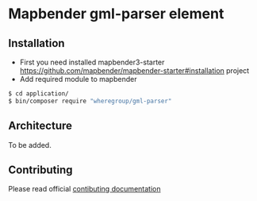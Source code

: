 # Mapbender gml-parser element



## Installation 
* First you need installed mapbender3-starter https://github.com/mapbender/mapbender-starter#installation project
* Add required module to mapbender

```sh
$ cd application/
$ bin/composer require "wheregroup/gml-parser"
```

## Architecture

To be added.

## Contributing

Please read official [contibuting documentation](https://github.com/mapbender/mapbender-starter/blob/feature/contributing-doc/CONTRIBUTING.md#modules)
